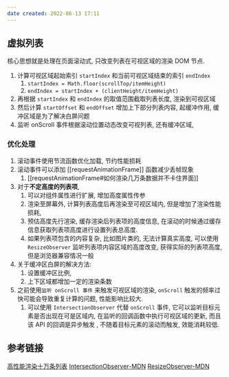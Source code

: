 ```yaml
---
date created: 2022-06-13 17:11
---
```


## 虚拟列表

核心思想就是处理在页面滚动式, 只改变列表在可视区域的渲染 DOM 节点.

1. 计算可视区域起始索引 `startIndex` 和当前可视区域结束的索引 `endIndex`
   1. `startIndex = Math.floor(scrollTop/itemHeight)`
   2. `endIndex = startIndex + (clientHeight/itemHeight)`
2. 再根据 `startIndex` 和 `endIndex` 的取值范围截取列表长度, 渲染到可视区域
3. 然后计算 `startOffset` 和 `endOffset` 增加上下部分列表内容, 起缓冲作用, 缓冲区域是为了解决白屏问题
4. 监听 onScroll 事件根据滚动位置动态改变可视列表, 还有缓冲区域,

### 优化处理

1. 滚动事件使用节流函数优化加载, 节约性能损耗
2. 滚动事件可以添加 [[requestAnimationFrame]] 函数减少丢帧现象
	1. [[requestAnimationFrame#如何渲染几万条数据并不卡住界面]]
3. 对于**不定高度的列表项**,
   1. 可以对组件属性进行扩展, 增加高度属性传参
   2. 渲染至屏幕外, 计算列表高度后再渲染至可视区域内, 但是增加了渲染性能损耗,
   3. 预估高度先行渲染, 缓存渲染后列表项的高度信息, 在滚动的时候通过缓存信息获取列表项高度进行设置列表总高度.
   4. 如果列表项包含的内容复杂, 比如图片类的, 无法计算真实高度, 可以使用`ResizeObserver` 监听列表项内容区域的高度改变, 获得实际的列表项高度, 但是浏览器兼容情况一般
4. 关于缓冲区白屏的解决方法:
   1. 设置缓冲区比例, 
   2. 上下区域都增加一定的渲染条数
5. 之前使用`监听 onScroll 事件` 来触发可视区域的渲染, `onScroll` 触发的频率过快可能会导致重复计算的问题, 性能影响比较大.
   1. 可以使用 `IntersectionObserver` 代替 `onScroll` 事件, 它可以监听目标元素是否出现在可是区域内, 在监听的回调函数中执行可视区域的更新, 而且该 API 的回调是异步触发 , 不随着目标元素的滚动而触发, 效能消耗较低.

## 参考链接

[高性能渲染十万条列表](https://juejin.cn/post/6844903982742110216)
[IntersectionObserver-MDN](https://developer.mozilla.org/zh-CN/docs/Web/API/IntersectionObserver)
[ResizeObserver-MDN](https://developer.mozilla.org/zh-CN/docs/Web/API/ResizeObserver)